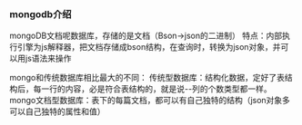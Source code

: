 ### mongodb介绍 ###
mongoDB文档呢数据库，存储的是文档（Bson->json的二进制）
特点：内部执行引擎为js解释器，把文档存储成bson结构，在查询时，转换为json对象，并可以用js语法来操作

mongo和传统数据库相比最大的不同：
传统型数据库：结构化数据，定好了表结构后，每一行的内容，必是符合表结构的，就是说--列的个数类型都一样。
mongo文档型数据库：表下的每篇文档，都可以有自己独特的结构（json对象多可以自己独特的属性和值）